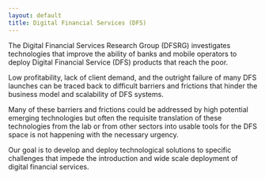 ```yaml
---
layout: default
title: Digital Financial Services (DFS)
---
```


The Digital Financial Services Research Group (DFSRG) investigates technologies that improve the ability of banks and mobile operators to deploy Digital Financial Service (DFS) products that reach the poor. 

Low profitability, lack of client demand, and the outright failure of many DFS launches can be traced back to difficult barriers and frictions that hinder the business model and scalability of DFS systems. 

Many of these barriers and frictions could be addressed by high potential emerging technologies but often the requisite translation of these technologies from the lab or from other sectors into usable tools for the DFS space is not happening with the necessary urgency.

<div class="jumbotron">
Our goal is to develop and deploy technological solutions to specific challenges that impede the introduction and wide scale deployment of digital financial services.
</div> 

 